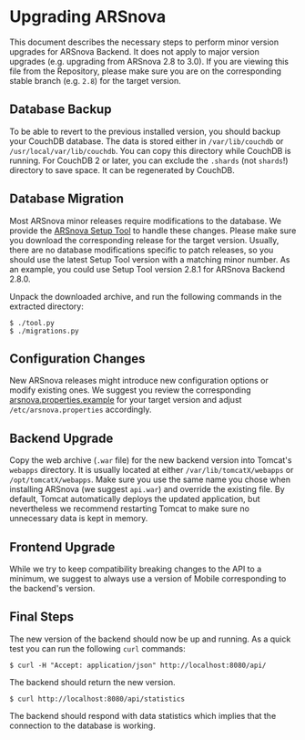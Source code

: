 # Upgrading ARSnova

This document describes the necessary steps to perform minor version upgrades for ARSnova Backend.
It does not apply to major version upgrades (e.g. upgrading from ARSnova 2.8 to 3.0).
If you are viewing this file from the Repository, please make sure you are on the corresponding stable branch (e.g. `2.8`) for the target version.


## Database Backup

To be able to revert to the previous installed version, you should backup your CouchDB database.
The data is stored either in `/var/lib/couchdb` or `/usr/local/var/lib/couchdb`.
You can copy this directory while CouchDB is running.
For CouchDB 2 or later, you can exclude the `.shards` (not `shards`!) directory to save space.
It can be regenerated by CouchDB.


## Database Migration

Most ARSnova minor releases require modifications to the database.
We provide the [ARSnova Setup Tool](https://github.com/thm-projects/arsnova-setuptool/releases) to handle these changes.
Please make sure you download the corresponding release for the target version.
Usually, there are no database modifications specific to patch releases,
so you should use the latest Setup Tool version with a matching minor number.
As an example, you could use Setup Tool version 2.8.1 for ARSnova Backend 2.8.0.

Unpack the downloaded archive, and run the following commands in the extracted directory:

	$ ./tool.py
	$ ./migrations.py


## Configuration Changes

New ARSnova releases might introduce new configuration options or modify existing ones.
We suggest you review the corresponding [arsnova.properties.example](../../main/resources/arsnova.properties.example) for your target version and adjust `/etc/arsnova.properties` accordingly.


## Backend Upgrade

Copy the web archive (`.war` file) for the new backend version into Tomcat's `webapps` directory.
It is usually located at either `/var/lib/tomcatX/webapps` or `/opt/tomcatX/webapps`.
Make sure you use the same name you chose when installing ARSnova (we suggest `api.war`) and override the existing file.
By default, Tomcat automatically deploys the updated application, but nevertheless we recommend restarting Tomcat to make sure no unnecessary data is kept in memory.


## Frontend Upgrade

While we try to keep compatibility breaking changes to the API to a minimum, we suggest to always use a version of Mobile corresponding to the backend's version.


## Final Steps

The new version of the backend should now be up and running.
As a quick test you can run the following `curl` commands:

	$ curl -H "Accept: application/json" http://localhost:8080/api/

The backend should return the new version.

	$ curl http://localhost:8080/api/statistics

The backend should respond with data statistics which implies that the connection to the database is working.
